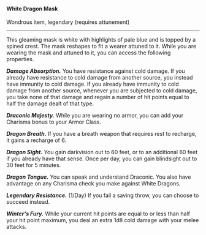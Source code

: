 #### White Dragon Mask

Wondrous item, legendary (requires attunement)

---

This gleaming mask is white with highlights of pale blue and is topped by a spined crest. The mask reshapes to fit a wearer attuned to it. While you are wearing the mask and attuned to it, you can access the following properties.

***Damage Absorption.*** You have resistance against cold damage. If you already have resistance to cold damage from another source, you instead have immunity to cold damage. If you already have immunity to cold damage from another source, whenever you are subjected to cold damage, you take none of that damage and regain a number of hit points equal to half the damage dealt of that type.

***Draconic Majesty.*** While you are wearing no armor, you can add your Charisma bonus to your Armor Class.

***Dragon Breath.*** If you have a breath weapon that requires rest to recharge, it gains a recharge of 6.

***Dragon Sight.*** You gain darkvision out to 60 feet, or to an additional 60 feet if you already have that sense. Once per day, you can gain blindsight out to 30 feet for 5 minutes.

***Dragon Tongue.*** You can speak and understand Draconic. You also have advantage on any Charisma check you make against White Dragons.

***Legendary Resistance.*** (1/Day) If you fail a saving throw, you can choose to succeed instead.

***Winter's Fury.*** While your current hit points are equal to or less than half your hit point maximum, you deal an extra 1d8 cold damage with your melee attacks.